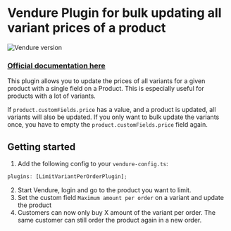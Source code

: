 # Vendure Plugin for bulk updating all variant prices of a product

![Vendure version](https://img.shields.io/npm/dependency-version/vendure-plugin-variant-price-bulk-update/dev/@vendure/core)

### [Official documentation here](https://pinelab-plugins.com/plugin/vendure-plugin-variant-price-bulk-update)

This plugin allows you to update the prices of all variants for a given product with a single field on a Product. This
is especially useful for products with a lot of variants.

If `product.customFields.price` has a value, and a product is updated, all variants will also be updated. If you only
want to bulk update the variants once, you have to empty the `product.customFields.price` field again.

## Getting started

1. Add the following config to your `vendure-config.ts`:

```ts
plugins: [LimitVariantPerOrderPlugin];
```

2. Start Vendure, login and go to the product you want to limit.
3. Set the custom field `Maximum amount per order` on a variant and update the product
4. Customers can now only buy X amount of the variant per order. The same customer can still order the product again in
   a new order.
